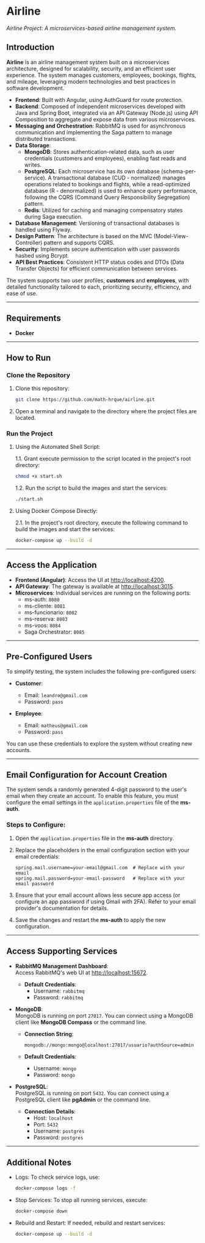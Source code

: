 # Airline

_Airline Project: A microservices-based airline management system._

## Introduction
**Airline** is an airline management system built on a microservices architecture, designed for scalability, security, and an efficient user experience. The system manages customers, employees, bookings, flights, and mileage, leveraging modern technologies and best practices in software development.

- **Frontend**: Built with Angular, using AuthGuard for route protection.  
- **Backend**: Composed of independent microservices developed with Java and Spring Boot, integrated via an API Gateway (Node.js) using API Composition to aggregate and expose data from various microservices.  
- **Messaging and Orchestration**: RabbitMQ is used for asynchronous communication and implementing the Saga pattern to manage distributed transactions.  
- **Data Storage**:
  - **MongoDB**: Stores authentication-related data, such as user credentials (customers and employees), enabling fast reads and writes.  
  - **PostgreSQL**: Each microservice has its own database (schema-per-service). A transactional database (CUD - normalized) manages operations related to bookings and flights, while a read-optimized database (R - denormalized) is used to enhance query performance, following the CQRS (Command Query Responsibility Segregation) pattern.  
  - **Redis**: Utilized for caching and managing compensatory states during Saga execution.  
- **Database Management**: Versioning of transactional databases is handled using Flyway.  
- **Design Pattern**: The architecture is based on the MVC (Model-View-Controller) pattern and supports CQRS.  
- **Security**: Implements secure authentication with user passwords hashed using Bcrypt.  
- **API Best Practices**: Consistent HTTP status codes and DTOs (Data Transfer Objects) for efficient communication between services.  

The system supports two user profiles, **customers** and **employees**, with detailed functionality tailored to each, prioritizing security, efficiency, and ease of use.

---

## Requirements

- **Docker**

---

## How to Run

### Clone the Repository

1. Clone this repository:

    ```bash
    git clone https://github.com/math-hrque/airline.git
    ```
2. Open a terminal and navigate to the directory where the project files are located.

### Run the Project

1. Using the Automated Shell Script:

   1.1. Grant execute permission to the script located in the project's root directory:
    
    ```bash
    chmod +x start.sh
    ```

   1.2. Run the script to build the images and start the services:
    
    ```bash
    ./start.sh
    ```

2. Using Docker Compose Directly:

   2.1. In the project's root directory, execute the following command to build the images and start the services:
    
    ```bash
    docker-compose up --build -d
    ```

---

## Access the Application

- **Frontend (Angular)**: Access the UI at [http://localhost:4200](http://localhost:4200).
- **API Gateway**: The gateway is available at [http://localhost:3015](http://localhost:3015).
- **Microservices**: Individual services are running on the following ports:
  - ms-auth: `8080`
  - ms-cliente: `8081`
  - ms-funcionario: `8082`
  - ms-reserva: `8083`
  - ms-voos: `8084`
  - Saga Orchestrator: `8085`

---

## Pre-Configured Users

To simplify testing, the system includes the following pre-configured users:

- **Customer**:  
  - Email: `leandro@gmail.com`  
  - Password: `pass`  

- **Employee**:  
  - Email: `matheus@gmail.com`  
  - Password: `pass`  

You can use these credentials to explore the system without creating new accounts.

---

## Email Configuration for Account Creation

The system sends a randomly generated 4-digit password to the user's email when they create an account. To enable this feature, you must configure the email settings in the `application.properties` file of the **ms-auth**. 

### Steps to Configure:

1. Open the `application.properties` file in the **ms-auth** directory.
2. Replace the placeholders in the email configuration section with your email credentials:

    ```properties
    spring.mail.username=your-email@gmail.com  # Replace with your email
    spring.mail.password=your-email-password   # Replace with your email password
    ```

4. Ensure that your email account allows less secure app access (or configure an app password if using Gmail with 2FA). Refer to your email provider's documentation for details.

5. Save the changes and restart the **ms-auth** to apply the new configuration.

---

## Access Supporting Services

- **RabbitMQ Management Dashboard**:  
  Access RabbitMQ's web UI at [http://localhost:15672](http://localhost:15672).  
  - **Default Credentials**:
    - Username: `rabbitmq`
    - Password: `rabbitmq`

- **MongoDB**:  
  MongoDB is running on port `27017`. You can connect using a MongoDB client like **MongoDB Compass** or the command line.  
  - **Connection String**:

    ```bash
    mongodb://mongo:mongo@localhost:27017/usuario?authSource=admin
    ```
  - **Default Credentials**:
    - Username: `mongo`
    - Password: `mongo`

- **PostgreSQL**:  
  PostgreSQL is running on port `5432`. You can connect using a PostgreSQL client like **pgAdmin** or the command line.  
  - **Connection Details**:
    - Host: `localhost`
    - Port: `5432`
    - Username: `postgres`
    - Password: `postgres`

---

## Additional Notes

- Logs: To check service logs, use:
  ```bash
  docker-compose logs -f
  ```

- Stop Services: To stop all running services, execute:
  ```bash
  docker-compose down
  ```

- Rebuild and Restart: If needed, rebuild and restart services:
  ```bash
  docker-compose up --build -d
  ```
